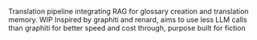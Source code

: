 Translation pipeline integrating RAG for glossary creation and translation memory. WIP
Inspired by graphiti and renard, aims to use less LLM calls than graphiti for better speed and cost through, purpose built for fiction